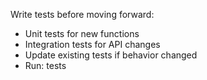 Write tests before moving forward:
- Unit tests for new functions
- Integration tests for API changes
- Update existing tests if behavior changed
- Run: tests